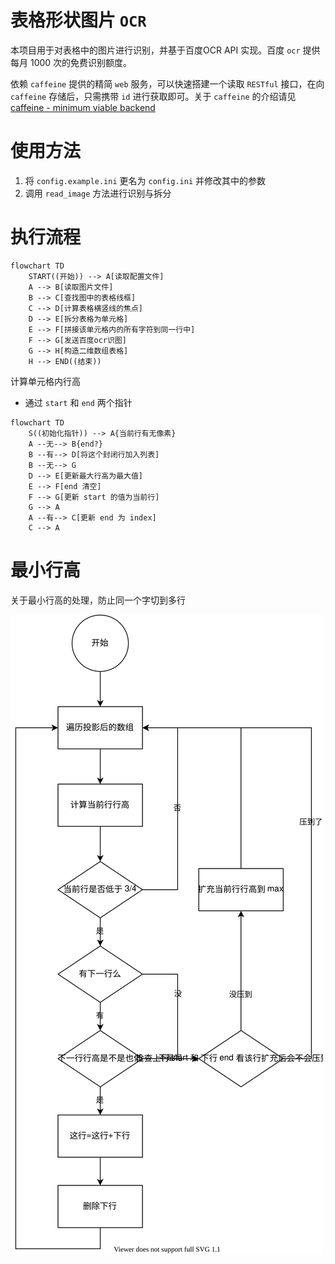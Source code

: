 # 表格形状图片 `OCR`
本项目用于对表格中的图片进行识别，并基于百度OCR API 实现。百度 `ocr` 提供每月 1000 次的免费识别额度。

依赖 `caffeine` 提供的精简 `web` 服务，可以快速搭建一个读取 `RESTful` 接口，在向 `caffeine` 存储后，只需携带 `id` 进行获取即可。关于 `caffeine` 的介绍请见 [caffeine - minimum viable backend](https://github.com/rehacktive/caffeine)

# 使用方法
1. 将 `config.example.ini` 更名为 `config.ini` 并修改其中的参数
2. 调用 `read_image` 方法进行识别与拆分

# 执行流程
```mermaid
flowchart TD
	START((开始)) --> A[读取配置文件]
	A --> B[读取图片文件]
	B --> C[查找图中的表格线框]
	C --> D[计算表格横竖线的焦点]
	D --> E[拆分表格为单元格]
	E --> F[拼接该单元格内的所有字符到同一行中]
	F --> G[发送百度ocr识图]
	G --> H[构造二维数组表格]
	H --> END((结束))
```

计算单元格内行高

- 通过 `start` 和 `end` 两个指针

```mermaid
flowchart TD
	S((初始化指针)) --> A{当前行有无像素}
	A --无--> B{end?}
	B --有--> D[将这个封闭行加入列表]
	B --无--> G
	D --> E[更新最大行高为最大值]
	E --> F[end 清空]
	F --> G[更新 start 的值为当前行]
	G --> A
	A --有--> C[更新 end 为 index]
	C --> A
```

# 最小行高

关于最小行高的处理，防止同一个字切到多行

![img](./处理最小行高.drawio.svg)